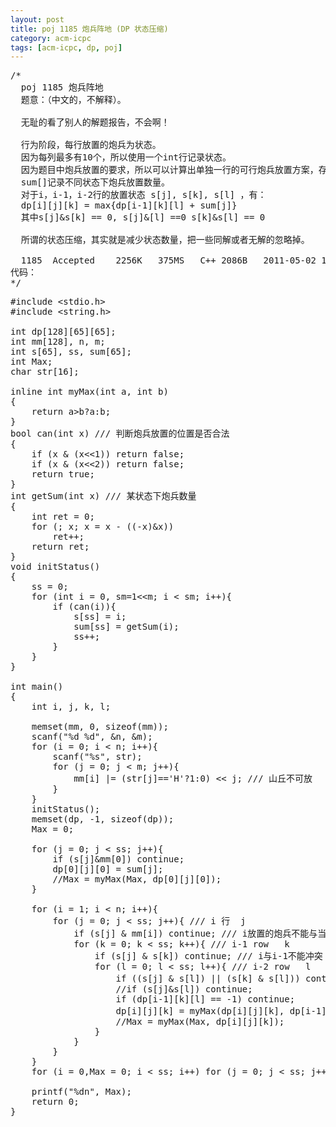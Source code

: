 ```yaml
---
layout: post
title: poj 1185 炮兵阵地 (DP 状态压缩)
category: acm-icpc
tags: [acm-icpc, dp, poj]
---
```


<pre>/*
  poj 1185 炮兵阵地
  题意：（中文的，不解释）。

  无耻的看了别人的解题报告，不会啊！

  行为阶段，每行放置的炮兵为状态。
  因为每列最多有10个，所以使用一个int行记录状态。
  因为题目中炮兵放置的要求，所以可以计算出单独一行的可行炮兵放置方案，存在状态数组s[]中,
  sum[]记录不同状态下炮兵放置数量。
  对于i，i-1，i-2行的放置状态 s[j], s[k], s[l] ，有：
  dp[i][j][k] = max{dp[i-1][k][l] + sum[j]} 
  其中s[j]&amp;s[k] == 0, s[j]&amp;[l] ==0 s[k]&amp;s[l] == 0

  所谓的状态压缩，其实就是减少状态数量，把一些同解或者无解的忽略掉。

  1185	Accepted	2256K	375MS	C++	2086B	2011-05-02 11:02:25
代码：  
*/</pre>
<!--more-->
<pre>
#include &lt;stdio.h&gt;
#include &lt;string.h&gt;

int dp[128][65][65];
int mm[128], n, m;
int s[65], ss, sum[65];
int Max;
char str[16];

inline int myMax(int a, int b)
{
    return a&gt;b?a:b;
}
bool can(int x) /// 判断炮兵放置的位置是否合法
{
    if (x &amp; (x&lt;&lt;1)) return false;
    if (x &amp; (x&lt;&lt;2)) return false;
    return true;
}
int getSum(int x) /// 某状态下炮兵数量
{
    int ret = 0;
    for (; x; x = x - ((-x)&amp;x))
        ret++;
    return ret;        
}
void initStatus()
{
    ss = 0;
    for (int i = 0, sm=1&lt;&lt;m; i &lt; sm; i++){
        if (can(i)){
            s[ss] = i;
            sum[ss] = getSum(i);
            ss++;
        }
    }
}

int main()
{
    int i, j, k, l;

    memset(mm, 0, sizeof(mm));
    scanf("%d %d", &amp;n, &amp;m);
    for (i = 0; i &lt; n; i++){
        scanf("%s", str);
        for (j = 0; j &lt; m; j++){
            mm[i] |= (str[j]=='H'?1:0) &lt;&lt; j; /// 山丘不可放
        }
    }
    initStatus();
    memset(dp, -1, sizeof(dp));
    Max = 0;

    for (j = 0; j &lt; ss; j++){
        if (s[j]&amp;mm[0]) continue;
        dp[0][j][0] = sum[j];
        //Max = myMax(Max, dp[0][j][0]);
    }

    for (i = 1; i &lt; n; i++){
        for (j = 0; j &lt; ss; j++){ /// i 行  j
            if (s[j] &amp; mm[i]) continue; /// i放置的炮兵不能与当前行冲突
            for (k = 0; k &lt; ss; k++){ /// i-1 row   k
                if (s[j] &amp; s[k]) continue; /// i与i-1不能冲突
                for (l = 0; l &lt; ss; l++){ /// i-2 row   l
                    if ((s[j] &amp; s[l]) || (s[k] &amp; s[l])) continue; /// i与i-2, i-1与i-2 不能冲突
                    //if (s[j]&amp;s[l]) continue;
                    if (dp[i-1][k][l] == -1) continue;
                    dp[i][j][k] = myMax(dp[i][j][k], dp[i-1][k][l] + sum[j]);///j写成了i，多了几个WA
                    //Max = myMax(Max, dp[i][j][k]);
                }
            }
        }
    }
    for (i = 0,Max = 0; i &lt; ss; i++) for (j = 0; j &lt; ss; j++) Max = myMax(Max, dp[n-1][i][j]);

    printf("%dn", Max);
    return 0;
}</pre>
